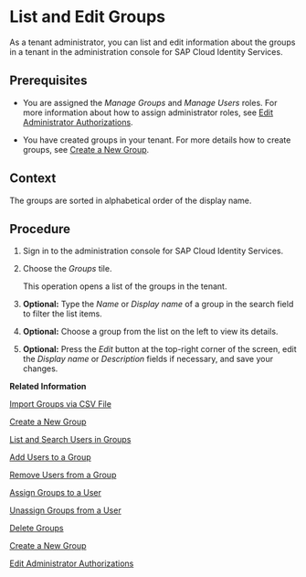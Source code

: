 <!-- loio5e8a55cdadad40d49c83b443c68fbd62 -->

# List and Edit Groups

As a tenant administrator, you can list and edit information about the groups in a tenant in the administration console for SAP Cloud Identity Services.



## Prerequisites

-   You are assigned the *Manage Groups* and *Manage Users* roles. For more information about how to assign administrator roles, see [Edit Administrator Authorizations](edit-administrator-authorizations-86ee374.md).

-   You have created groups in your tenant. For more details how to create groups, see [Create a New Group](create-a-new-group-b1b638d.md).




<a name="loio5e8a55cdadad40d49c83b443c68fbd62__context_vnl_blv_knb"/>

## Context

The groups are sorted in alphabetical order of the display name.



## Procedure

1.  Sign in to the administration console for SAP Cloud Identity Services.

2.  Choose the *Groups* tile.

    This operation opens a list of the groups in the tenant.

3.  **Optional:** Type the *Name* or *Display name* of a group in the search field to filter the list items.

4.  **Optional:** Choose a group from the list on the left to view its details.

5.  **Optional:** Press the *Edit* button at the top-right corner of the screen, edit the *Display name* or *Description* fields if necessary, and save your changes.


**Related Information**  


[Import Groups via CSV File](import-groups-via-csv-file-daf96bd.md "As a tenant administrator, you can create new groups or update existing ones with the assiged users, via a CSV file upload.")

[Create a New Group](create-a-new-group-b1b638d.md "As a tenant administrator you can create new user groups in the tenant via the administration console for SAP Cloud Identity Services.")

[List and Search Users in Groups](list-and-search-users-in-groups-4ac340a.md "As a tenant administrator, you can list and view information about the users in a group in a tenant in the administration console for SAP Cloud Identity Services.")

[Add Users to a Group](add-users-to-a-group-d2e1a01.md "As a tenant administrator, you can add one or more users created for a specific tenant to a group via the administration console for SAP Cloud Identity Services.")

[Remove Users from a Group](remove-users-from-a-group-301fdb7.md "As a tenant administrator, you can remove one, more than one, or all users added to a group via the administration console for SAP Cloud Identity Services.")

[Assign Groups to a User](assign-groups-to-a-user-bfdeb9c.md "As a tenant administrator, you can assign one or more groups created for a specific tenant to a user via the administration console for SAP Cloud Identity Services.")

[Unassign Groups from a User](unassign-groups-from-a-user-4353735.md "As a tenant administrator, you can unassign one or more groups that are assigned to a user via the administration console for SAP Cloud Identity Services.")

[Delete Groups](delete-groups-9853912.md "As a tenant administrator, you can delete one or more groups in administration console for SAP Cloud Identity Services.")

[Create a New Group](create-a-new-group-b1b638d.md "As a tenant administrator you can create new user groups in the tenant via the administration console for SAP Cloud Identity Services.")

[Edit Administrator Authorizations](edit-administrator-authorizations-86ee374.md "As a tenant administrator, you can edit both your own authorizations and other administrators' authorizations in the administration console for SAP Cloud Identity Services. By editing the administrator authorizations you can also delete an administrator.")

